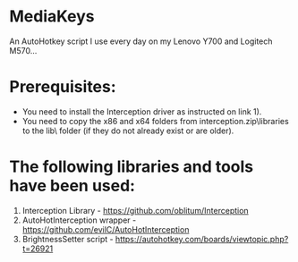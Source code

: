 # MediaKeys
An AutoHotkey script I use every day on my Lenovo Y700 and Logitech M570...

# Prerequisites:

 - You need to install the Interception driver as instructed on link 1).
 - You need to copy the x86 and x64 folders from interception.zip\libraries to the
   lib\ folder (if they do not already exist or are older).

# The following libraries and tools have been used:

1) Interception Library        - https://github.com/oblitum/Interception
2) AutoHotInterception wrapper - https://github.com/evilC/AutoHotInterception
3) BrightnessSetter script     - https://autohotkey.com/boards/viewtopic.php?t=26921